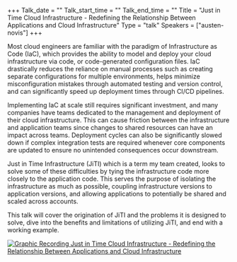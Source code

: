 +++
Talk_date = ""
Talk_start_time = ""
Talk_end_time = ""
Title = "Just in Time Cloud Infrastructure - Redefining the Relationship Between Applications and Cloud Infrastructure"
Type = "talk"
Speakers = ["austen-novis"]
+++

Most cloud engineers are familiar with the paradigm of Infrastructure as Code (IaC), which provides the ability to model and deploy your cloud infrastructure via code, or code-generated configuration files. IaC drastically reduces the reliance on manual processes such as creating separate configurations for multiple environments, helps minimize misconfiguration mistakes through automated testing and version control, and can significantly speed up deployment times through CI/CD pipelines.

Implementing IaC at scale still requires significant investment, and many companies have teams dedicated to the management and deployment of their cloud infrastructure. This can cause friction between the infrastructure and application teams since changes to shared resources can have an impact across teams. Deployment cycles can also be significantly slowed down if complex integration tests are required whenever core components are updated to ensure no unintended consequences occur downstream.

Just in Time Infrastructure (JiTI) which is a term my team created, looks to solve some of these difficulties by tying the infrastructure code more closely to the application code. This serves the purpose of isolating the infrastructure as much as possible, coupling infrastructure versions to application versions, and allowing applications to potentially be shared and scaled across accounts.

This talk will cover the origination of JiTI and the problems it is designed to solve, dive into the benefits and limitations of utilizing JiTI, and end with a working example.

<a href="https://assets.devopsdays.org/events/2019/toronto/AustinNovis_CloudInf_Lg.jpg" target="_blank"><img src="https://assets.devopsdays.org/events/2019/toronto/AustinNovis_CloudInf.png" alt="Graphic Recording Just in Time Cloud Infrastructure - Redefining the Relationship Between Applications and Cloud Infrastructure" /></a>